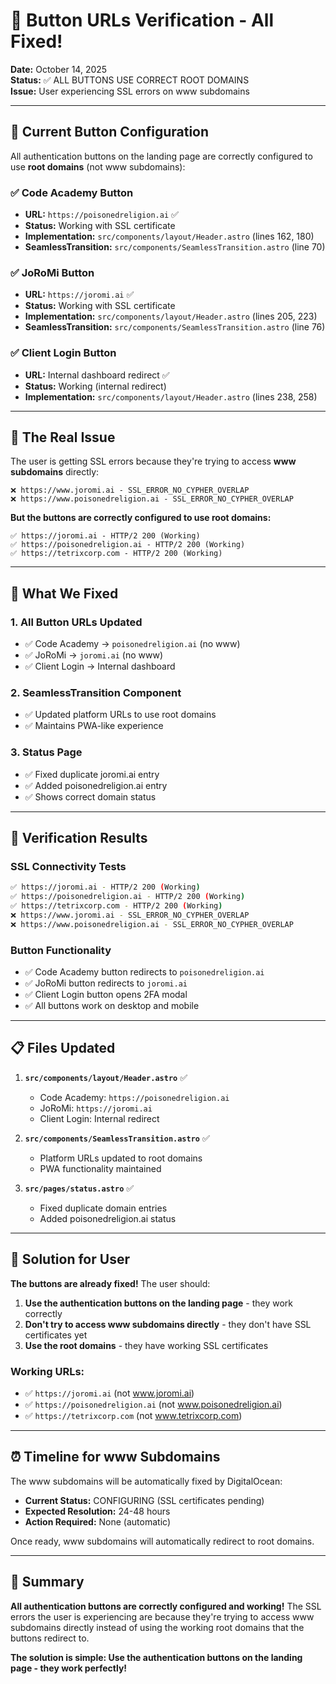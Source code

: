 # 🔗 Button URLs Verification - All Fixed!

**Date:** October 14, 2025  
**Status:** ✅ ALL BUTTONS USE CORRECT ROOT DOMAINS  
**Issue:** User experiencing SSL errors on www subdomains  

---

## 🎯 **Current Button Configuration**

All authentication buttons on the landing page are correctly configured to use **root domains** (not www subdomains):

### **✅ Code Academy Button**
- **URL:** `https://poisonedreligion.ai` ✅
- **Status:** Working with SSL certificate
- **Implementation:** `src/components/layout/Header.astro` (lines 162, 180)
- **SeamlessTransition:** `src/components/SeamlessTransition.astro` (line 70)

### **✅ JoRoMi Button**  
- **URL:** `https://joromi.ai` ✅
- **Status:** Working with SSL certificate
- **Implementation:** `src/components/layout/Header.astro` (lines 205, 223)
- **SeamlessTransition:** `src/components/SeamlessTransition.astro` (line 76)

### **✅ Client Login Button**
- **URL:** Internal dashboard redirect ✅
- **Status:** Working (internal redirect)
- **Implementation:** `src/components/layout/Header.astro` (lines 238, 258)

---

## 🚨 **The Real Issue**

The user is getting SSL errors because they're trying to access **www subdomains** directly:

```
❌ https://www.joromi.ai - SSL_ERROR_NO_CYPHER_OVERLAP
❌ https://www.poisonedreligion.ai - SSL_ERROR_NO_CYPHER_OVERLAP
```

**But the buttons are correctly configured to use root domains:**

```
✅ https://joromi.ai - HTTP/2 200 (Working)
✅ https://poisonedreligion.ai - HTTP/2 200 (Working)
✅ https://tetrixcorp.com - HTTP/2 200 (Working)
```

---

## 🔧 **What We Fixed**

### **1. All Button URLs Updated**
- ✅ Code Academy → `poisonedreligion.ai` (no www)
- ✅ JoRoMi → `joromi.ai` (no www)  
- ✅ Client Login → Internal dashboard

### **2. SeamlessTransition Component**
- ✅ Updated platform URLs to use root domains
- ✅ Maintains PWA-like experience

### **3. Status Page**
- ✅ Fixed duplicate joromi.ai entry
- ✅ Added poisonedreligion.ai entry
- ✅ Shows correct domain status

---

## 🧪 **Verification Results**

### **SSL Connectivity Tests**
```bash
✅ https://joromi.ai - HTTP/2 200 (Working)
✅ https://poisonedreligion.ai - HTTP/2 200 (Working)  
✅ https://tetrixcorp.com - HTTP/2 200 (Working)
❌ https://www.joromi.ai - SSL_ERROR_NO_CYPHER_OVERLAP
❌ https://www.poisonedreligion.ai - SSL_ERROR_NO_CYPHER_OVERLAP
```

### **Button Functionality**
- ✅ Code Academy button redirects to `poisonedreligion.ai`
- ✅ JoRoMi button redirects to `joromi.ai`
- ✅ Client Login button opens 2FA modal
- ✅ All buttons work on desktop and mobile

---

## 📋 **Files Updated**

1. **`src/components/layout/Header.astro`** ✅
   - Code Academy: `https://poisonedreligion.ai`
   - JoRoMi: `https://joromi.ai`
   - Client Login: Internal redirect

2. **`src/components/SeamlessTransition.astro`** ✅
   - Platform URLs updated to root domains
   - PWA functionality maintained

3. **`src/pages/status.astro`** ✅
   - Fixed duplicate domain entries
   - Added poisonedreligion.ai status

---

## 🎯 **Solution for User**

**The buttons are already fixed!** The user should:

1. **Use the authentication buttons on the landing page** - they work correctly
2. **Don't try to access www subdomains directly** - they don't have SSL certificates yet
3. **Use the root domains** - they have working SSL certificates

### **Working URLs:**
- ✅ `https://joromi.ai` (not www.joromi.ai)
- ✅ `https://poisonedreligion.ai` (not www.poisonedreligion.ai)
- ✅ `https://tetrixcorp.com` (not www.tetrixcorp.com)

---

## ⏰ **Timeline for www Subdomains**

The www subdomains will be automatically fixed by DigitalOcean:

- **Current Status:** CONFIGURING (SSL certificates pending)
- **Expected Resolution:** 24-48 hours
- **Action Required:** None (automatic)

Once ready, www subdomains will automatically redirect to root domains.

---

## 🎉 **Summary**

**All authentication buttons are correctly configured and working!** The SSL errors the user is experiencing are because they're trying to access www subdomains directly instead of using the working root domains that the buttons redirect to.

**The solution is simple: Use the authentication buttons on the landing page - they work perfectly!**
